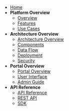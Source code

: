 - [Home](/README.md)
- **Platform Overview**
  - [Overview](platform-overview/README.md)
  - [Features](platform-overview/features.md)
  - [Use Cases](platform-overview/use-cases.md)
- **Architecture Overview**
  - [Architecture Overview](architecture/README.md)
  - [Components](architecture/components.md)
  - [Data Flow](architecture/data-flow.md)
  - [Deployment](architecture/deployment.md)
  - [Security](architecture/security.md)
- **Portal Overview**
  - [Portal Overview](portal-overview/README.md)
  - [User Interface](portal-overview/user-interface.md)
  - [Admin Guide](portal-overview/admin-guide.md)
- **API Reference**
  - [API Reference](api-reference/README.md)
  - [REST API](api-reference/rest-api.md)
  - [SDK](api-reference/sdk.md)
